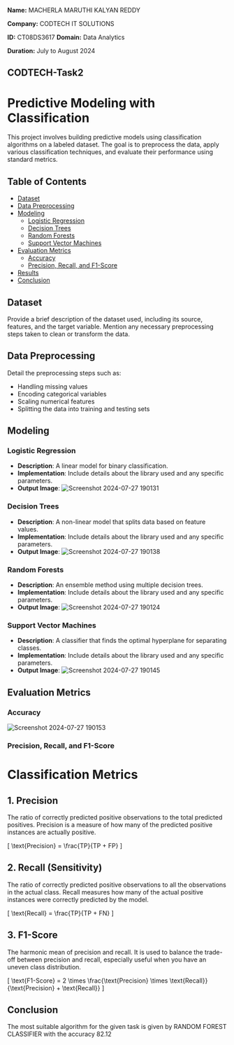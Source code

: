 **Name:** MACHERLA MARUTHI KALYAN REDDY

**Company:** CODTECH IT SOLUTIONS

**ID:** CT08DS3617
**Domain:** Data Analytics

**Duration:** July to August 2024

## CODTECH-Task2
# Predictive Modeling with Classification

This project involves building predictive models using classification algorithms on a labeled dataset. The goal is to preprocess the data, apply various classification techniques, and evaluate their performance using standard metrics.

## Table of Contents
- [Dataset](#dataset)
- [Data Preprocessing](#data-preprocessing)
- [Modeling](#modeling)
  - [Logistic Regression](#logistic-regression)
  - [Decision Trees](#decision-trees)
  - [Random Forests](#random-forests)
  - [Support Vector Machines](#support-vector-machines)
- [Evaluation Metrics](#evaluation-metrics)
  - [Accuracy](#accuracy)
  - [Precision, Recall, and F1-Score](#precision-recall-and-f1-score)
- [Results](#results)
- [Conclusion](#conclusion)

## Dataset
Provide a brief description of the dataset used, including its source, features, and the target variable. Mention any necessary preprocessing steps taken to clean or transform the data.

## Data Preprocessing
Detail the preprocessing steps such as:
- Handling missing values
- Encoding categorical variables
- Scaling numerical features
- Splitting the data into training and testing sets

## Modeling
### Logistic Regression
- **Description**: A linear model for binary classification.
- **Implementation**: Include details about the library used and any specific parameters.
- **Output Image**: ![Screenshot 2024-07-27 190131](https://github.com/user-attachments/assets/5a6a5354-104a-4e6a-8120-3df1a9115de1)

### Decision Trees
- **Description**: A non-linear model that splits data based on feature values.
- **Implementation**: Include details about the library used and any specific parameters.
- **Output Image**: ![Screenshot 2024-07-27 190138](https://github.com/user-attachments/assets/5f647886-3016-4cf3-b013-362b6a0dfe96)


### Random Forests
- **Description**: An ensemble method using multiple decision trees.
- **Implementation**: Include details about the library used and any specific parameters.
- **Output Image**: ![Screenshot 2024-07-27 190124](https://github.com/user-attachments/assets/b9e4657a-4b33-49b4-a80e-08e38499dca6)


### Support Vector Machines
- **Description**: A classifier that finds the optimal hyperplane for separating classes.
- **Implementation**: Include details about the library used and any specific parameters.
- **Output Image**: ![Screenshot 2024-07-27 190145](https://github.com/user-attachments/assets/0a0b2aab-d9eb-443c-9326-b2f58d47ca92)


## Evaluation Metrics
### Accuracy
![Screenshot 2024-07-27 190153](https://github.com/user-attachments/assets/d700bf07-43a6-4ed5-9a32-6c87eb087741)


### Precision, Recall, and F1-Score
# Classification Metrics

## 1. Precision
The ratio of correctly predicted positive observations to the total predicted positives. Precision is a measure of how many of the predicted positive instances are actually positive.

\[
\text{Precision} = \frac{TP}{TP + FP}
\]

## 2. Recall (Sensitivity)
The ratio of correctly predicted positive observations to all the observations in the actual class. Recall measures how many of the actual positive instances were correctly predicted by the model.

\[
\text{Recall} = \frac{TP}{TP + FN}
\]

## 3. F1-Score
The harmonic mean of precision and recall. It is used to balance the trade-off between precision and recall, especially useful when you have an uneven class distribution.

\[
\text{F1-Score} = 2 \times \frac{\text{Precision} \times \text{Recall}}{\text{Precision} + \text{Recall}}
\]

## Conclusion
The most suitable algorithm for the given task is given by RANDOM FOREST CLASSIFIER with the accuracy 82.12
